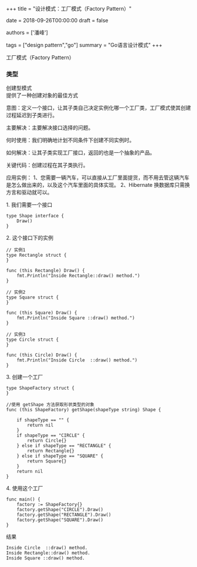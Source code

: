 +++
title = "设计模式：工厂模式（Factory Pattern）"

date = 2018-09-26T00:00:00
draft = false

authors = ['潘峰']

tags = ["design pattern","go"]
summary = "Go语言设计模式"
+++

工厂模式（Factory Pattern）

### 类型

创建型模式</br>
提供了一种创建对象的最佳方式

意图：定义一个接口，让其子类自己决定实例化哪一个工厂类，工厂模式使其创建过程延迟到子类进行。

主要解决：主要解决接口选择的问题。

何时使用：我们明确地计划不同条件下创建不同实例时。

如何解决：让其子类实现工厂接口，返回的也是一个抽象的产品。

关键代码：创建过程在其子类执行。

应用实例： 1、您需要一辆汽车，可以直接从工厂里面提货，而不用去管这辆汽车是怎么做出来的，以及这个汽车里面的具体实现。 2、Hibernate 换数据库只需换方言和驱动就可以。



1\. 我们需要一个接口

```
type Shape interface {
	Draw()
}
```

2\. 这个接口下的实例

```
// 实例1
type Rectangle struct {
}

func (this Rectangle) Draw() {
	fmt.Println("Inside Rectangle::draw() method.")
}

// 实例2
type Square struct {
}

func (this Square) Draw() {
	fmt.Println("Inside Square ::draw() method.")
}

// 实例3
type Circle struct {
}

func (this Circle) Draw() {
	fmt.Println("Inside Circle  ::draw() method.")
}
```

3\. 创建一个工厂

```
type ShapeFactory struct {
}

//使用 getShape 方法获取形状类型的对象
func (this ShapeFactory) getShape(shapeType string) Shape {

	if shapeType == "" {
		return nil
	}
	if shapeType == "CIRCLE" {
		return Circle{}
	} else if shapeType == "RECTANGLE" {
		return Rectangle{}
	} else if shapeType == "SQUARE" {
		return Square{}
	}
	return nil
}
```

4\. 使用这个工厂

```
func main() {
	factory := ShapeFactory{}
	factory.getShape("CIRCLE").Draw()
	factory.getShape("RECTANGLE").Draw()
	factory.getShape("SQUARE").Draw()
}
```

结果

```
Inside Circle  ::draw() method.
Inside Rectangle::draw() method.
Inside Square ::draw() method.
```
